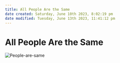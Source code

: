 ```yaml
---
title: All People Are the Same
date created: Saturday, June 10th 2023, 8:02:19 pm
date modified: Tuesday, June 13th 2023, 11:41:12 pm
---
```


# All People Are the Same

![People-are-same](People-are-same.jpeg)
